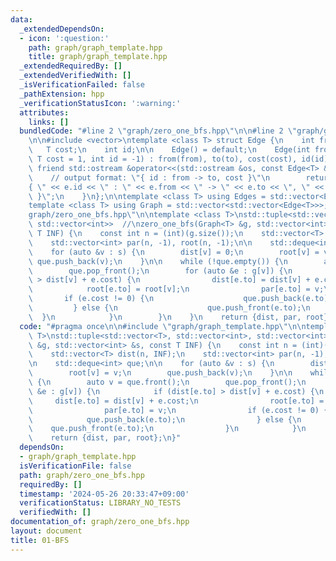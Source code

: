 ```yaml
---
data:
  _extendedDependsOn:
  - icon: ':question:'
    path: graph/graph_template.hpp
    title: graph/graph_template.hpp
  _extendedRequiredBy: []
  _extendedVerifiedWith: []
  _isVerificationFailed: false
  _pathExtension: hpp
  _verificationStatusIcon: ':warning:'
  attributes:
    links: []
  bundledCode: "#line 2 \"graph/zero_one_bfs.hpp\"\n\n#line 2 \"graph/graph_template.hpp\"\
    \n\n#include <vector>\ntemplate <class T> struct Edge {\n    int from, to;\n \
    \   T cost;\n    int id;\n\n    Edge() = default;\n    Edge(int from, int to,\
    \ T cost = 1, int id = -1) : from(from), to(to), cost(cost), id(id) {}\n\n   \
    \ friend std::ostream &operator<<(std::ostream &os, const Edge<T> &e) {\n    \
    \    // output format: \"{ id : from -> to, cost }\"\n        return os << \"\
    { \" << e.id << \" : \" << e.from << \" -> \" << e.to << \", \" << e.cost << \"\
    \ }\";\n    }\n};\n\ntemplate <class T> using Edges = std::vector<Edge<T>>;\n\
    template <class T> using Graph = std::vector<std::vector<Edge<T>>>;\n#line 4 \"\
    graph/zero_one_bfs.hpp\"\n\ntemplate <class T>\nstd::tuple<std::vector<T>, std::vector<int>,\
    \ std::vector<int>>  //\nzero_one_bfs(Graph<T> &g, std::vector<int> &s, const\
    \ T INF) {\n    const int n = (int)(g.size());\n    std::vector<T> dist(n, INF);\n\
    \    std::vector<int> par(n, -1), root(n, -1);\n\n    std::deque<int> que;\n\n\
    \    for (auto &v : s) {\n        dist[v] = 0;\n        root[v] = v;\n       \
    \ que.push_back(v);\n    }\n\n    while (!que.empty()) {\n        auto v = que.front();\n\
    \        que.pop_front();\n        for (auto &e : g[v]) {\n            if (dist[e.to]\
    \ > dist[v] + e.cost) {\n                dist[e.to] = dist[v] + e.cost;\n    \
    \            root[e.to] = root[v];\n                par[e.to] = v;\n         \
    \       if (e.cost != 0) {\n                    que.push_back(e.to);\n       \
    \         } else {\n                    que.push_front(e.to);\n              \
    \  }\n            }\n        }\n    }\n    return {dist, par, root};\n}\n"
  code: "#pragma once\n\n#include \"graph/graph_template.hpp\"\n\ntemplate <class\
    \ T>\nstd::tuple<std::vector<T>, std::vector<int>, std::vector<int>>  //\nzero_one_bfs(Graph<T>\
    \ &g, std::vector<int> &s, const T INF) {\n    const int n = (int)(g.size());\n\
    \    std::vector<T> dist(n, INF);\n    std::vector<int> par(n, -1), root(n, -1);\n\
    \n    std::deque<int> que;\n\n    for (auto &v : s) {\n        dist[v] = 0;\n\
    \        root[v] = v;\n        que.push_back(v);\n    }\n\n    while (!que.empty())\
    \ {\n        auto v = que.front();\n        que.pop_front();\n        for (auto\
    \ &e : g[v]) {\n            if (dist[e.to] > dist[v] + e.cost) {\n           \
    \     dist[e.to] = dist[v] + e.cost;\n                root[e.to] = root[v];\n\
    \                par[e.to] = v;\n                if (e.cost != 0) {\n        \
    \            que.push_back(e.to);\n                } else {\n                \
    \    que.push_front(e.to);\n                }\n            }\n        }\n    }\n\
    \    return {dist, par, root};\n}"
  dependsOn:
  - graph/graph_template.hpp
  isVerificationFile: false
  path: graph/zero_one_bfs.hpp
  requiredBy: []
  timestamp: '2024-05-26 20:33:47+09:00'
  verificationStatus: LIBRARY_NO_TESTS
  verifiedWith: []
documentation_of: graph/zero_one_bfs.hpp
layout: document
title: 01-BFS
---
```


